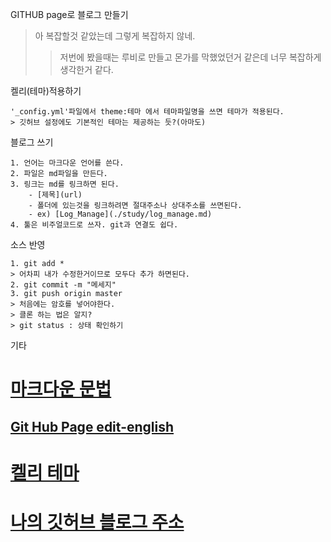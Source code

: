 GITHUB page로 블로그 만들기 
> 아 복잡할것 같았는데 그렇게 복잡하지 않네.
>> 저번에 봤을때는 루비로 만들고 몬가를 막했었던거 같은데 너무 복잡하게 생각한거 같다.

켈리(테마)적용하기
```
'_config.yml'파일에서 theme:테마 에서 테마파일명을 쓰면 테마가 적용된다.
> 깃허브 설정에도 기본적인 테마는 제공하는 듯?(아마도)
```

블로그 쓰기
```
1. 언어는 마크다운 언어를 쓴다.
2. 파일은 md파일을 만든다.
3. 링크는 md를 링크하면 된다. 
    - [제목](url) 
    - 폴더에 있는것을 링크하려면 절대주소나 상대주소를 쓰면된다.
    - ex) [Log_Manage](./study/log_manage.md)
4. 툴은 비주얼코드로 쓰자. git과 연결도 쉽다.

```

소스 반영
```
1. git add *
> 어차피 내가 수정한거이므로 모두다 추가 하면된다.
2. git commit -m "메세지"
3. git push origin master
> 처음에는 암호를 넣어야한다.
> 클론 하는 법은 알지?
> git status : 상태 확인하기
```

기타
# [마크다운 문법](https://gist.github.com/ihoneymon/652be052a0727ad59601)
## [Git Hub Page edit-english](./ref/github_page.md)
# [켈리 테마](https://github.com/topics/jekyll-theme)
# [나의 깃허브 블로그 주소](https://dbheart.github.io/blog/)
